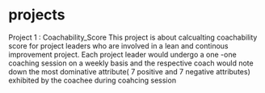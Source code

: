 # projects
Project 1 : Coachability_Score 
This project is about calcualting coachability score for project leaders who are involved in a lean and continous improvement project.
Each project leader would undergo a one -one coaching session on a weekly basis and the respective coach would note down the most dominative attribute( 7 positive and 7 negative attributes)
exhibited by the coachee during coahcing session 
